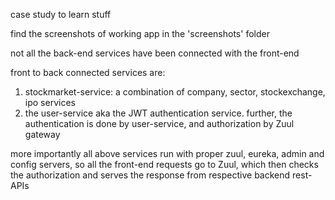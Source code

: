 case study to learn stuff

find the screenshots of working app in the 'screenshots' folder

not all the back-end services have been connected with the front-end 

front to back connected services are:
1. stockmarket-service: a combination of company, sector, stockexchange, ipo services
2. the user-service aka the JWT authentication service.
further, the authentication is done by user-service, and authorization by Zuul gateway 

more importantly all above services run with proper zuul, eureka, admin and config servers, so all the front-end requests go to Zuul, which then checks the authorization and serves the response from respective backend rest-APIs
